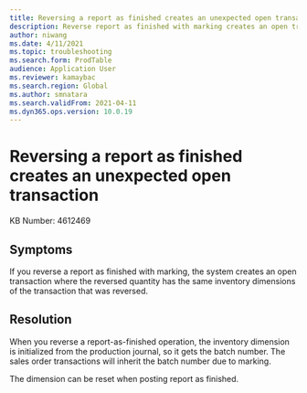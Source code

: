 ```yaml
---
title: Reversing a report as finished creates an unexpected open transaction
description: Reverse report as finished with marking creates an open transaction with the quantity reversed having the same inventory dimensions of the transaction reversed.
author: niwang
ms.date: 4/11/2021
ms.topic: troubleshooting
ms.search.form: ProdTable
audience: Application User
ms.reviewer: kamaybac
ms.search.region: Global
ms.author: smnatara
ms.search.validFrom: 2021-04-11
ms.dyn365.ops.version: 10.0.19
---
```


# Reversing a report as finished creates an unexpected open transaction

KB Number: 4612469

## Symptoms

If you reverse a report as finished with marking, the system creates an open transaction where the reversed quantity has the same inventory dimensions of the transaction that was reversed.

## Resolution

When you reverse a report-as-finished operation, the inventory dimension is initialized from the production journal, so it gets the batch number. The sales order transactions will inherit the batch number due to marking.

The dimension can be reset when posting report as finished.
